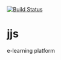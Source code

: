 [![Build Status](https://travis-ci.org/nonamme/jjs.svg?branch=develop)](https://travis-ci.org/nonamme/jjs)

# jjs
e-learning platform
